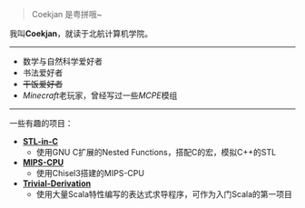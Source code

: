 > Coekjan 是粤拼哦~

我叫**Coekjan**，就读于北航计算机学院。

---

* 数学与自然科学爱好者
* 书法爱好者
* ~~干饭爱好者~~
* *Minecraft*老玩家，曾经写过一些*MCPE*模组

---

一些有趣的项目：
* **[STL-in-C](https://github.com/Coekjan/STL-in-C)**
  * 使用GNU C扩展的Nested Functions，搭配C的宏，模拟C++的STL
* **[MIPS-CPU](https://github.com/Coekjan/MIPS-CPU)**
  * 使用Chisel3搭建的MIPS-CPU
* **[Trivial-Derivation](https://github.com/Coekjan/Trivial-Derivation)**
  * 使用大量Scala特性编写的表达式求导程序，可作为入门Scala的第一项目